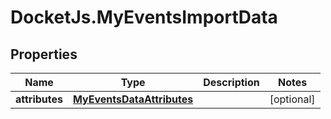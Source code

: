 # DocketJs.MyEventsImportData

## Properties

Name | Type | Description | Notes
------------ | ------------- | ------------- | -------------
**attributes** | [**MyEventsDataAttributes**](MyEventsDataAttributes.md) |  | [optional] 


